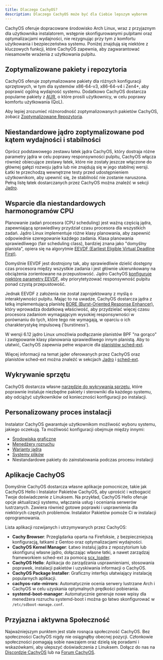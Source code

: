 ```yaml
---
title: Dlaczego CachyOS?
description: Dlaczego CachyOS może być dla Ciebie lepszym wyborem
---
```


CachyOS oferuje dopracowane środowisko Arch Linux, wraz z przyjaznym dla użytkownika instalatorem, wstępnie skonfigurowanymi pulpitami oraz optymalizacjami wydajności, nie rezygnując przy tym z komfortu użytkowania i bezpieczeństwa systemu. Poniżej znajdują się niektóre z kluczowych funkcji, które CachyOS zapewnia, aby zagwarantować niesamowite wrażenia z użytkowania pulpitu.

## Zoptymalizowane pakiety i repozytoria

CachyOS oferuje zoptymalizowane pakiety dla różnych konfiguracji sprzętowych, w tym dla systemów x86-64-v3, x86-64-v4 i Zen4+, aby poprawić ogólną
wydajność systemu. Dodatkowo CachyOS dostarcza popularne pakiety z [AUR](https://aur.archlinux.org/), o które prosili użytkownicy, w celu poprawy komfortu użytkowania (QoL).

Aby lepiej zrozumieć różnorodność zoptymalizowanych pakietów CachyOS, zobacz [Zoptymalizowane Repozytoria](/pl/features/optimized_repos).

## Niestandardowe jądro zoptymalizowane pod kątem wydajności i stabilności

Oprócz podstawowego zestawu łatek jądra CachyOS, który dostraja różne parametry jądra w celu poprawy responsywności pulpitu, CachyOS włącza również obiecujące
zestawy łatek, które nie zostały jeszcze włączone do głównej gałęzi rozwoju jądra lub nie znajdują się w jego stabilnej wersji. Łatki te przechodzą wewnętrzne testy przed udostępnieniem użytkownikom,
aby upewnić się, że stabilność nie zostanie naruszona. Pełną listę łatek dostarczanych przez CachyOS można znaleźć w sekcji [Jądro](/pl/features/kernel).

## Wsparcie dla niestandardowych harmonogramów CPU

Planowanie zadań procesora (CPU scheduling) jest ważną częścią jądra, zapewniającą sprawiedliwy przydział czasu procesora dla wszystkich zadań. Jądro Linux implementuje różne klasy planowania,
aby zapewnić odpowiednie szeregowanie każdego zadania. Klasa planowania sprawiedliwego (fair scheduling class), bardziej znana jako "domyślny planista", opiera się na
algorytmie [EEVDF (Earliest Eligible Virtual Deadline First)](https://lwn.net/Articles/925371/).

Domyślnie EEVDF jest dostrojony tak, aby sprawiedliwie dzielić dostępny czas procesora między wszystkie zadania i jest głównie ukierunkowany na obciążenia zorientowane na przepustowość. Jądro CachyOS
[konfiguruje niektóre parametry EEVDF](https://github.com/CachyOS/linux/blob/6.12/cachy/kernel/sched/fair.c#L76-L79), aby priorytetyzować responsywność pulpitu ponad
czystą przepustowość.

Jednak EEVDF z założenia nie został zaprojektowany z myślą o interaktywności pulpitu. Mając to na uwadze, CachyOS dostarcza jądra z łatką implementującą planistę
[BORE (Burst-Oriented Response Enhancer)](https://github.com/firelzrd/bore-scheduler), który wprowadza dodatkową właściwość, aby przydzielać więcej czasu procesora zadaniom wymagającym wysokiej responsywności w porównaniu do tych, które tego nie wymagają, w oparciu o ich charakterystykę impulsową ('burstiness').

W wersji 6.12 jądro Linux umożliwia podłączanie planistów BPF "na gorąco" i zastępowanie klasy planowania sprawiedliwego innym planistą. Aby to ułatwić,
CachyOS zapewnia pełne wsparcie dla [planistów sched-ext](https://github.com/sched-ext/scx).

Więcej informacji na temat jąder oferowanych przez CachyOS oraz planistów sched-ext można znaleźć w sekcjach [Jądro](/pl/features/kernel) i [sched-ext](/pl/configuration/sched-ext/).

## Wykrywanie sprzętu

CachyOS dostarcza własne [narzędzie do wykrywania sprzętu](https://github.com/CachyOS/chwd), które poprawnie instaluje niezbędne pakiety i sterowniki dla każdego systemu, aby odciążyć
użytkowników od konieczności konfiguracji po instalacji.

## Personalizowany proces instalacji

Instalator CachyOS gwarantuje użytkownikom możliwość wyboru systemu, jakiego oczekują. Ta możliwość konfiguracji obejmuje między innymi:
- [Środowiska graficzne](/pl/installation/desktop_environments/)
- [Menedżery rozruchu](/pl/installation/boot_managers/)
- [Warianty jądra](/pl/features/kernel#warianty)
- [Systemy plików](/pl/installation/filesystem)
- Niestandardowe pakiety do zainstalowania podczas procesu instalacji

## Aplikacje CachyOS

Domyślnie CachyOS dostarcza własne aplikacje pomocnicze, takie jak CachyOS Hello i Instalator Pakietów CachyOS, aby uprościć i wzbogacić Twoje doświadczenie z Linuksem.
Na przykład, CachyOS Hello oferuje opcje aktualizacji systemu, włączania usług i oceniania serwerów lustrzanych. Zawiera również gotowe poprawki i usprawnienia dla niektórych
częstych problemów. Instalator Pakietów pomoże Ci w instalacji oprogramowania.

Lista aplikacji rozwijanych i utrzymywanych przez CachyOS:

- **Cachy Browser**: Przeglądarka oparta na Firefoksie, z bezpieczniejszą konfiguracją, łatkami z Gentoo oraz optymalizacjami wydajności.
- **CachyOS Kernel Manager**: Łatwo instaluj jądra z repozytorium lub skonfiguruj własne jądro, dołączając własne łatki, a nawet zarządzaj frameworkiem sched-ext za pomocą [scx_loader](<https://github.com/sched-ext/scx/tree/main/rust/scx_loader>).
- **CachyOS Hello**: Aplikacja do zarządzania usprawnieniami, stosowania poprawek, instalacji pakietów i uzyskiwania informacji o CachyOS.
- **CachyOS Package Installer**: Graficzny interfejs ułatwiający instalację popularnych aplikacji.
- **cachyos-rate-mirrors**: Automatycznie ocenia serwery lustrzane Arch i CachyOS w celu uzyskania optymalnych prędkości pobierania.
- **systemd-boot-manager**: Automatycznie generuje nowe wpisy dla menedżera rozruchu systemd-boot i można go łatwo skonfigurować w `/etc/sdboot-manage.conf`.

## Przyjazna i aktywna Społeczność

Najważniejszym punktem jest stale rosnąca społeczność CachyOS. Bez społeczności CachyOS nigdy nie osiągnąłby obecnej pozycji.
Członkowie społeczności pomagają sobie nawzajem oraz dzielą się poradami i wskazówkami, aby ulepszyć doświadczenia z Linuksem. Dołącz do nas na
[Discordzie CachyOS](https://discord.com/invite/cachyos-862292009423470592) lub na [Forum CachyOS](https://discuss.cachyos.org/).
